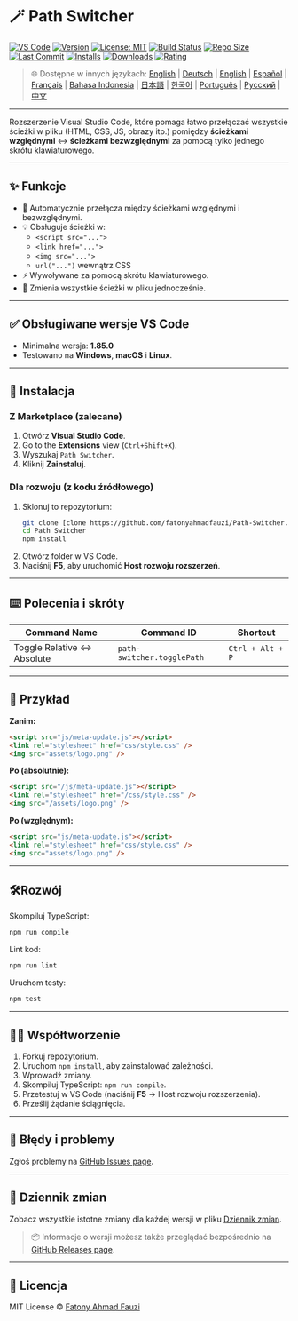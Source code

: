 # 🪄 Path Switcher

[![VS Code](https://img.shields.io/badge/VS%20Code-1.85.0+-blue.svg)](https://code.visualstudio.com/)
[![Version](https://img.shields.io/github/v/release/fatonyahmadfauzi/Path-Switcher?color=blue.svg)](https://github.com/fatonyahmadfauzi/Path-Switcher/releases)
[![License: MIT](https://img.shields.io/github/license/fatonyahmadfauzi/Path-Switcher?color=green.svg)](../../LICENSE)
[![Build Status](https://github.com/fatonyahmadfauzi/Path-Switcher/actions/workflows/main.yml/badge.svg)](https://github.com/fatonyahmadfauzi/Path-Switcher/actions)
[![Repo Size](https://img.shields.io/github/repo-size/fatonyahmadfauzi/Path-Switcher?color=yellow.svg)](https://github.com/fatonyahmadfauzi/Path-Switcher)
[![Last Commit](https://img.shields.io/github/last-commit/fatonyahmadfauzi/Path-Switcher?color=brightgreen.svg)](https://github.com/fatonyahmadfauzi/Path-Switcher/commits/main)
[![Installs](https://vsmarketplacebadges.dev/installs-short/fatonyahmadfauzi.path-switcher.svg)](https://marketplace.visualstudio.com/items?itemName=fatonyahmadfauzi.path-switcher)
[![Downloads](https://vsmarketplacebadges.dev/downloads-short/fatonyahmadfauzi.path-switcher.svg)](https://marketplace.visualstudio.com/items?itemName=fatonyahmadfauzi.path-switcher)
[![Rating](https://vsmarketplacebadges.dev/rating-short/fatonyahmadfauzi.path-switcher.svg)](https://marketplace.visualstudio.com/items?itemName=fatonyahmadfauzi.path-switcher)

> 🌐 Dostępne w innych językach: [English](../../README.md) | [Deutsch](README-DE.md) | [English](README-EN.md) | [Español](README-ES.md) | [Français](README-FR.md) | [Bahasa Indonesia](README-ID.md) | [日本語](README-JP.md) | [한국어](README-KR.md) | [Português](README-PT.md) | [Русский](README-RU.md) | [中文](README-ZH.md)

---

Rozszerzenie Visual Studio Code, które pomaga łatwo przełączać wszystkie ścieżki w pliku (HTML, CSS, JS, obrazy itp.) pomiędzy **ścieżkami względnymi** ↔️ **ścieżkami bezwzględnymi** za pomocą tylko jednego skrótu klawiaturowego.

---

## ✨ Funkcje

- 🔁 Automatycznie przełącza między ścieżkami względnymi i bezwzględnymi.
- 💡 Obsługuje ścieżki w:
  - `<script src="...">`
  - `<link href="...">`
  - `<img src="...">`
  - `url("...")` wewnątrz CSS
- ⚡ Wywoływane za pomocą skrótu klawiaturowego.
- 🧭 Zmienia wszystkie ścieżki w pliku jednocześnie.

---

## ✅ Obsługiwane wersje VS Code

- Minimalna wersja: **1.85.0**
- Testowano na **Windows**, **macOS** i **Linux**.

---

## 🧩 Instalacja

### Z Marketplace (zalecane)

1. Otwórz **Visual Studio Code**.
2.  Go to the **Extensions** view (`Ctrl+Shift+X`).
3. Wyszukaj `Path Switcher`.
4. Kliknij **Zainstaluj**.

### Dla rozwoju (z kodu źródłowego)

1. Sklonuj to repozytorium:
    ```bash
    git clone [clone https://github.com/fatonyahmadfauzi/Path-Switcher.git](https://github.com/fatonyahmadfauzi/Path-Switcher.git)
    cd Path Switcher
    npm install
    ```
2. Otwórz folder w VS Code.
3. Naciśnij **F5**, aby uruchomić **Host rozwoju rozszerzeń**.

---

## ⌨️ Polecenia i skróty

| Command Name                | Command ID                 | Shortcut         |
| --------------------------- | -------------------------- | ---------------- |
| Toggle Relative ↔️ Absolute | `path-switcher.togglePath` | `Ctrl + Alt + P` |

---

## 🧠 Przykład

**Zanim:**

```html
<script src="js/meta-update.js"></script>
<link rel="stylesheet" href="css/style.css" />
<img src="assets/logo.png" />
```

**Po (absolutnie):**

```html
<script src="/js/meta-update.js"></script>
<link rel="stylesheet" href="/css/style.css" />
<img src="/assets/logo.png" />
```

**Po (względnym):**

```html
<script src="js/meta-update.js"></script>
<link rel="stylesheet" href="css/style.css" />
<img src="assets/logo.png" />
```

---

## 🛠️Rozwój

Skompiluj TypeScript:

```bash
npm run compile
```

Lint kod:

```bash
npm run lint
```

Uruchom testy:

```bash
npm test
```

---

## 🧑‍💻 Współtworzenie

1. Forkuj repozytorium.
2. Uruchom `npm install`, aby zainstalować zależności.
3. Wprowadź zmiany.
4. Skompiluj TypeScript: `npm run compile`.
5. Przetestuj w VS Code (naciśnij **F5** → Host rozwoju rozszerzenia).
6. Prześlij żądanie ściągnięcia.

---

## 🐞 Błędy i problemy

Zgłoś problemy na [GitHub Issues page](https://github.com/fatonyahmadfauzi/Path-Switcher/issues).

---

## 🧾 Dziennik zmian

Zobacz wszystkie istotne zmiany dla każdej wersji w pliku [Dziennik zmian](CHANGELOG-PL.md).

> 📦 Informacje o wersji możesz także przeglądać bezpośrednio na [GitHub Releases page](https://github.com/fatonyahmadfauzi/Path-Switcher/releases).

---

## 🧾 Licencja

MIT License © [Fatony Ahmad Fauzi](../../LICENSE)